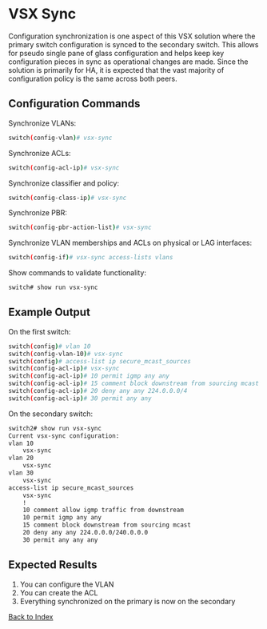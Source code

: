 # VSX Sync 

Configuration synchronization is one aspect of this VSX solution where the primary switch configuration is synced to the secondary switch. This allows for pseudo single pane of glass configuration and helps keep key configuration pieces in sync as operational changes are made. Since the solution is primarily for HA, it is expected that the vast majority of configuration policy is the same across both peers. 

## Configuration Commands 

Synchronize VLANs: 

```bash
switch(config-vlan)# vsx-sync
```

Synchronize ACLs: 

```bash
switch(config-acl-ip)# vsx-sync
```

Synchronize classifier and policy: 

```bash
switch(config-class-ip)# vsx-sync
```

Synchronize PBR: 

```bash
switch(config-pbr-action-list)# vsx-sync
```

Synchronize VLAN memberships and ACLs on physical or LAG interfaces: 

```bash
switch(config-if)# vsx-sync access-lists vlans
```

Show commands to validate functionality:  

```bash
switch# show run vsx-sync
```

## Example Output 

On the first switch: 

```bash
switch(config)# vlan 10
switch(config-vlan-10)# vsx-sync
switch(config)# access-list ip secure_mcast_sources
switch(config-acl-ip)# vsx-sync
switch(config-acl-ip)# 10 permit igmp any any
switch(config-acl-ip)# 15 comment block downstream from sourcing mcast
switch(config-acl-ip)# 20 deny any any 224.0.0.0/4
switch(config-acl-ip)# 30 permit any any
```

On the secondary switch: 

```bash
switch2# show run vsx-sync
Current vsx-sync configuration:
vlan 10
    vsx-sync
vlan 20
    vsx-sync
vlan 30
    vsx-sync
access-list ip secure_mcast_sources
    vsx-sync
    !
    10 comment allow igmp traffic from downstream
    10 permit igmp any any
    15 comment block downstream from sourcing mcast
    20 deny any any 224.0.0.0/240.0.0.0
    30 permit any any any
```

## Expected Results 

1. You can configure the VLAN
2. You can create the ACL
3. Everything synchronized on the primary is now on the secondary  

[Back to Index](../index.md)